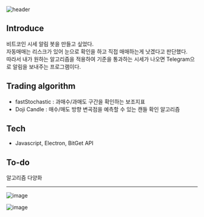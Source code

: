 
![header](https://capsule-render.vercel.app/api?type=transparent&height=300&section=header&text=Trading%20Bot%20BitGet&fontSize=90&fontColor=ffffff)

## Introduce

비트코인 시세 알림 봇을 만들고 싶었다.   
자동매매는 리스크가 있어 눈으로 확인을 하고 직접 매매하는게 낫겠다고 판단했다.   
따라서 내가 원하는 알고리즘을 적용하여 기준을 통과하는 시세가 나오면 Telegram으로 알림을 보내주는 프로그램이다.   

## Trading algorithm
- fastStochastic : 과매수/과매도 구간을 확인하는 보조지표
- Doji Candle : 매수/매도 방향 변곡점을 예측할 수 있는 캔들 확인 알고리즘

## Tech
- Javascript, Electron, BitGet API

## To-do
알고리즘 다양화

--- 

![image](https://github.com/user-attachments/assets/334e3569-5a95-46b6-86d8-4d40945ac5c1)
   
![image](https://github.com/user-attachments/assets/a4d74bfb-7b76-41d2-9591-52416e37e8f2)
